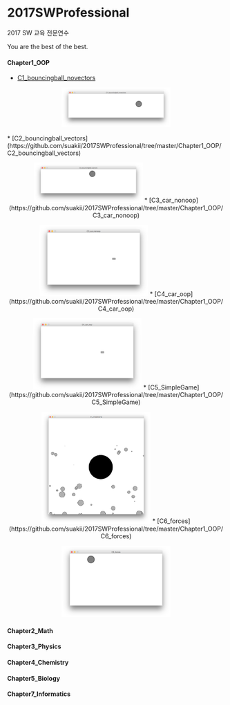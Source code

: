 # 2017SWProfessional
2017 SW 교육 전문연수

You are the best of the best.

#### Chapter1_OOP
 * [C1_bouncingball_novectors](https://github.com/suakii/2017SWProfessional/tree/master/Chapter1_OOP/C1_bouncingball_novectors)
 <p align="center">
 <img src ="https://github.com/suakii/2017SWProfessional/blob/master/Chapter1_OOP/C1_bouncingball_novectors/c1.png" width="50%" height="50%"/>
</p>
 * [C2_bouncingball_vectors](https://github.com/suakii/2017SWProfessional/tree/master/Chapter1_OOP/C2_bouncingball_vectors)
 <p align="center">
 <img src ="https://github.com/suakii/2017SWProfessional/blob/master/Chapter1_OOP/C2_bouncingball_vectors/c2.png" width="50%" height="50%"/>
 * [C3_car_nonoop](https://github.com/suakii/2017SWProfessional/tree/master/Chapter1_OOP/C3_car_nonoop)
 <p align="center">
 <img src ="https://github.com/suakii/2017SWProfessional/blob/master/Chapter1_OOP/C3_car_nonoop/c3.png" width="50%" height="50%"/>
 * [C4_car_oop](https://github.com/suakii/2017SWProfessional/tree/master/Chapter1_OOP/C4_car_oop)
 <p align="center">
 <img src ="https://github.com/suakii/2017SWProfessional/blob/master/Chapter1_OOP/C4_car_oop/c4.png" width="50%" height="50%"/>
 * [C5_SimpleGame](https://github.com/suakii/2017SWProfessional/tree/master/Chapter1_OOP/C5_SimpleGame)
 <p align="center">
 <img src ="https://github.com/suakii/2017SWProfessional/blob/master/Chapter1_OOP/C5_SimpleGame/c5.png" width="50%" height="50%"/>
 * [C6_forces](https://github.com/suakii/2017SWProfessional/tree/master/Chapter1_OOP/C6_forces)
  <p align="center">
 <img src ="https://github.com/suakii/2017SWProfessional/blob/master/Chapter1_OOP/C6_forces/c6.png" width="50%" height="50%"/>
    
#### Chapter2_Math

#### Chapter3_Physics
#### Chapter4_Chemistry
#### Chapter5_Biology
#### Chapter7_Informatics
  
